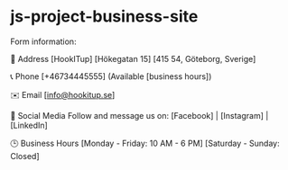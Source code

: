 # js-project-business-site

Form information:

📍 Address
[HookITup]
[Hökegatan 15]
[415 54, Göteborg, Sverige]

📞 Phone
[+46734445555] (Available [business hours])

✉️ Email
[info@hookitup.se]

📱 Social Media
Follow and message us on:
[Facebook] | [Instagram] | [LinkedIn]

🕒 Business Hours
[Monday - Friday: 10 AM - 6 PM]
[Saturday - Sunday: Closed]
